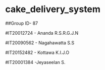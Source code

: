 # cake_delivery_system

##Group ID- 87

#IT20012724 - Ananda R.S.R.G.J.N

#IT20090562 - Nagahawatta S.S

#IT20152482 - Kottawa K.I.J.O

#IT20001384 -Jeyaseelan S.
